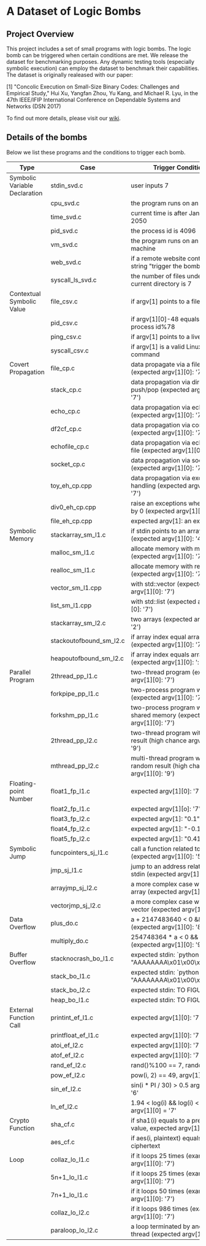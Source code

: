# A Dataset of Logic Bombs
## Project Overview
This project includes a set of small programs with logic bombs.  The logic bomb can be triggered when certain conditions are met. 
We release the dataset for benchmarking purposes.  Any dynamic testing tools (especially symbolic execution) can employ the dataset to benchmark their capabilities. 
The dataset is originally realeased with our paper:

[1] "Concolic Execution on Small-Size Binary Codes: Challenges and Empirical Study," Hui Xu, Yangfan Zhou, Yu Kang, and Michael R. Lyu, in the 47th IEEE/IFIP International Conference on Dependable Systems and Networks (DSN 2017)
 

To find out more details, please visit our [wiki](https://github.com/hxuhack/logic_bombs/wiki).

## Details of the bombs
Below we list these programs and the conditions to trigger each bomb. 

| Type | Case  | Trigger Condition |
|---|---|---|
| Symbolic Variable Declaration | stdin_svd.c | user inputs 7 |
|  				| cpu_svd.c | the program runs on an Intel CPU |
|       			| time_svd.c | current time is after Jan 1st, 2050 |
|       			| pid_svd.c | the process id is 4096 |
|       			| vm_svd.c | the program runs on an virtual machine |
|       			| web_svd.c | if a remote website contains the string "trigger the bomb" |
|       			| syscall_ls_svd.c | the number of files under a current directory is 7 |
| Contextual Symbolic Value  	| file_csv.c | if argv[1] points to a file |
|       			| pid_csv.c | if argv[1][0]-48 equals the process id%78 |
| 			  	| ping_csv.c | if argv[1] points to a live IP |
| 			  	| syscall_csv.c | if argv[1] is a valid Linux command |
| Covert Propagation  		| file_cp.c | data propagate via a file (expected argv[1][0]: '7') | 
| 		  		| stack_cp.c | data propagation via direct push/pop (expected argv[1][0]: '7') | 
| 		  		| echo_cp.c | data propagation via echo (expected argv[1][0]: '7') | 
| 		  		| df2cf_cp.c | data propagation via control flow (expected argv[1][0]: '7') | 
| 		  		| echofile_cp.c | data propagation via echo and file (expected argv[1][0]: '7') | 
| 		  		| socket_cp.c | data propagation via socket (expected argv[1][0]: '7') | 
| 		  		| toy_eh_cp.cpp | data propagation via exception handling (expected argv[1][0]: '7') | 
| 		  		| div0_eh_cp.cpp | raise an exceptions when divided by 0 (expected argv[1][0]: '7') | 
| 		  		| file_eh_cp.cpp | expected argv[1]: an existed file | 
| Symbolic Memory  		| stackarray_sm_l1.c | if stdin points to an array element (expected argv[1][0]: '4') |
| 		  		| malloc_sm_l1.c | allocate memory with malloc (expected argv[1][0]: '7')|
| 		  		| realloc_sm_l1.c | allocate memory with realloc (expected argv[1][0]: '7')|
| 		  		| vector_sm_l1.cpp | with std::vector (expected argv[1][0]: '7')|
| 		  		| list_sm_l1.cpp | with std::list (expected argv[1][0]: '7')|
| 		  		| stackarray_sm_l2.c | two arrays (expected argv[1][0]: '2') |
| 		  		| stackoutofbound_sm_l2.c | if array index equal array size (expected argv[1][0]: '7')|
| 		  		| heapoutofbound_sm_l2.c | if array index equals array size (expected argv[1][0]: ':')|
| Parallel Program 		| 2thread_pp_l1.c | two-thread program (expected argv[1][0]: '7')  |
| 		 		| forkpipe_pp_l1.c | two-process program with pipe (expected argv[1][0]: '7')  |
| 		 		| forkshm_pp_l1.c | two-process program with shared memory (expected argv[1][0]: '7')  |
| 		 		| 2thread_pp_l2.c | two-thread program with random result (high chance argv[1][0]: '9') |
| 		 		| mthread_pp_l2.c | multi-thread program with random result (high chance argv[1][0]: '9') |
| Floating-point Number  	| float1_fp_l1.c | expected argv[1][0]: '7' |
| 	       		  	| float2_fp_l1.c | expected argv[1][o]: '7' |
| 	       		  	| float3_fp_l2.c | expected argv[1]: "0.1"  |
| 	       		  	| float4_fp_l2.c | expected argv[1]: "-0.1"  |
| 	       		  	| float5_fp_l2.c | expected argv[1]: "0.41421"  |
| Symbolic Jump 		| funcpointers_sj_l1.c | call a function related to stdin (expected argv[1][0]: '5')|
| 		 		| jmp_sj_l1.c | jump to an address related to stdin (expected argv[1][0]: 'U')|
| 		 		| arrayjmp_sj_l2.c | a more complex case with an array (expected argv[1][0]: '7')|
| 		 		| vectorjmp_sj_l2.c | a more complex case with an vector (expected argv[1][0]: '7')|
| Data Overflow 		| plus_do.c | a + 2147483640 < 0 && a > 0 (expected argv[1][0]: '8')  |
| 			  	| multiply_do.c | 254748364 * a < 0 && a > 0 (expected argv[1][0]: '9')|
| Buffer Overflow 		| stacknocrash_bo_l1.c | expected stdin: \`python -c 'print "AAAAAAAA\x01\x00\x00\x00"'\`|
| 		 		| stack_bo_l1.c | expected stdin: \`python -c 'print "AAAAAAAA\x01\x00\x00\x00"'\`|
| 		 		| stack_bo_l2.c | expected stdin: TO FIGURE OUT |
| 		 		| heap_bo_l1.c | expected stdin: TO FIGURE OUT|
| External Function Call  	| printint_ef_l1.c | expected argv[1][0]: '7' |
| 			  	| printfloat_ef_l1.c | expected argv[1][0]: '7' |
| 			  	| atoi_ef_l2.c | expected argv[1][0]: '7' |
| 			  	| atof_ef_l2.c | expected argv[1][0]: '7' |
|  				| rand_ef_l2.c | rand()%100 == 7, random result |
| 			  	| pow_ef_l2.c | pow(i, 2) == 49, argv[1][0] = '7' |
| 			  	| sin_ef_l2.c | sin(i * PI / 30) > 0.5 argv[1][0] = '6' |
| 			  	| ln_ef_l2.c | 1.94 < log(i) && log(i) < 1.95, argv[1][0] = '7' |
| Crypto Function 		| sha_cf.c | if sha1(i) equals to a predefined value, expected argv[1][0] = '7' |
| 		 		| aes_cf.c | if aes(i, plaintext) equals to a ciphertext |
| Loop 				| collaz_lo_l1.c  | if it loops 25 times (example argv[1][0]: '7') |
|  				| 5n+1_lo_l1.c  | if it loops 25 times (example argv[1][0]: '7') |
|  				| 7n+1_lo_l1.c  | if it loops 50 times (example argv[1][0]: '7') |
|  				| collaz_lo_l2.c  | if it loops 986 times (example argv[1][0]: '7') |
|  				| paraloop_lo_l2.c  | a loop terminated by another thread (expected argv[1][0]: '7') |

